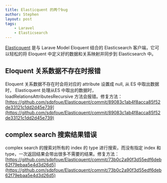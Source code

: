```yaml
---
title: Elasticquent 的两个bug
author: Stephen
layout: post
tags:
    - Laravel
    - Elasticsearch
---
```


[Elasticquent](https://github.com/elasticquent/Elasticquent) 是与 Larave Model Eloquent 结合的 Elasticsearch 客户端，它可以轻松的将 Eloquent 中定义好的数据和关系映射并同步到 Elasticsearch 中。
<!--more-->


## Eloquent 关系数据不存在时报错

Eloquent 关系数据不存在时会将对应的 attribute 设置成 null, 从 ES 中取出数据时， Elasticquent 处理从ES 中取出的数据时，loadRelationsAttributesRecursive 方法会报错。修复方法： [https://github.com/sdpfoue/Elasticquent/commit/89083c1ab4f8acca85f52de33121c1dd2d45e739](https://github.com/sdpfoue/Elasticquent/commit/89083c1ab4f8acca85f52de33121c1dd2d45e739)

## complex search 搜索结果错误

complex search 的搜索对所有的 index 的 type 进行搜索，而没有指定 index 和 type，一次返回结果会带出很多不需要的结果。修复方法： [https://github.com/sdpfoue/Elasticquent/commit/73b0c2a90f3d55edf6deb62f79ebaa5e4d3d26d5](https://github.com/sdpfoue/Elasticquent/commit/73b0c2a90f3d55edf6deb62f79ebaa5e4d3d26d5)

